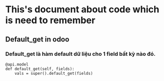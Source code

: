 # This's document about code which is need to remember
## Default_get in odoo
### Default_get là hàm default dữ liệu cho 1 field bất kỳ nào đó. 

    @api.model
    def default_get(self, fields):
        vals = super().default_get(fields)
